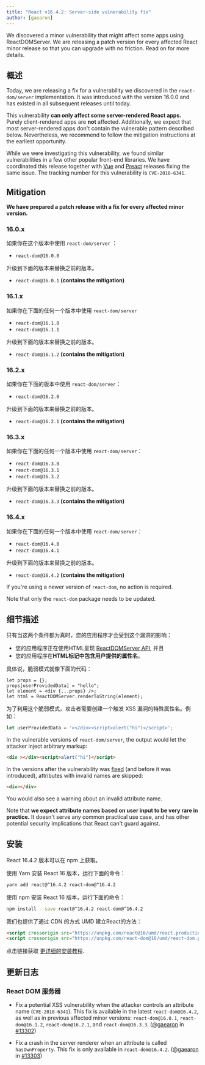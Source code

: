 ```yaml
---
title: "React v16.4.2: Server-side vulnerability fix"
author: [gaearon]
---
```


We discovered a minor vulnerability that might affect some apps using ReactDOMServer. We are releasing a patch version for every affected React minor release so that you can upgrade with no friction. Read on for more details.

## 概述

Today, we are releasing a fix for a vulnerability we discovered in the `react-dom/server` implementation. It was introduced with the version 16.0.0 and has existed in all subsequent releases until today.

This vulnerability **can only affect some server-rendered React apps.** Purely client-rendered apps are **not** affected. Additionally, we expect that most server-rendered apps don't contain the vulnerable pattern described below. Nevertheless, we recommend to follow the mitigation instructions at the earliest opportunity.

While we were investigating this vulnerability, we found similar vulnerabilities in a few other popular front-end libraries. We have coordinated this release together with [Vue](https://github.com/vuejs/vue/releases/tag/v2.5.17) and [Preact](https://github.com/developit/preact-render-to-string/releases/tag/3.7.1) releases fixing the same issue. The tracking number for this vulnerability is `CVE-2018-6341`.

## Mitigation

**We have prepared a patch release with a fix for every affected minor version.**

### 16.0.x

如果你在这个版本中使用 `react-dom/server` ：

- `react-dom@16.0.0`

升级到下面的版本来替换之前的版本。

- `react-dom@16.0.1` **(contains the mitigation)**

### 16.1.x

如果你在下面的任何一个版本中使用 `react-dom/server`

- `react-dom@16.1.0`
- `react-dom@16.1.1`

升级到下面的版本来替换之前的版本。

- `react-dom@16.1.2` **(contains the mitigation)**

### 16.2.x

如果你在下面的版本中使用 `react-dom/server`：

- `react-dom@16.2.0`

升级到下面的版本来替换之前的版本。

- `react-dom@16.2.1` **(contains the mitigation)**

### 16.3.x

如果你在下面的任何一个版本中使用 `react-dom/server`：

- `react-dom@16.3.0`
- `react-dom@16.3.1`
- `react-dom@16.3.2`

升级到下面的版本来替换之前的版本。

- `react-dom@16.3.3` **(contains the mitigation)**

### 16.4.x

如果你在下面的任何一个版本中使用 `react-dom/server`：

- `react-dom@16.4.0`
- `react-dom@16.4.1`

升级到下面的版本来替换之前的版本。

- `react-dom@16.4.2` **(contains the mitigation)**

If you're using a newer version of `react-dom`, no action is required.

Note that only the `react-dom` package needs to be updated.

## 细节描述

只有当这两个条件都为真时，您的应用程序才会受到这个漏洞的影响：

* 您的应用程序正在使用HTML呈现 [ReactDOMServer API](/docs/react-dom-server.html), 并且
* 您的应用程序在**HTML标记中包含用户提供的属性名**。

具体说，脆弱模式就像下面的代码：

```js{2}
let props = {};
props[userProvidedData] = "hello";
let element = <div {...props} />;
let html = ReactDOMServer.renderToString(element);
```

为了利用这个脆弱模式，攻击者需要创建一个触发 XSS 漏洞的特殊属性名。例如：

```js
let userProvidedData = '></div><script>alert("hi")</script>';
```

In the vulnerable versions of `react-dom/server`, the output would let the attacker inject arbitrary markup:

```html
<div ></div><script>alert("hi")</script>
```

In the versions after the vulnerability was [fixed](https://github.com/facebook/react/pull/13302) (and before it was introduced), attributes with invalid names are skipped:

```html
<div></div>
```

You would also see a warning about an invalid attribute name.

Note that **we expect attribute names based on user input to be very rare in practice.** It doesn't serve any common practical use case, and has other potential security implications that React can't guard against.

## 安装

React 16.4.2 版本可以在 npm 上获取。

使用 Yarn 安装 React 16 版本，运行下面的命令：

```bash
yarn add react@^16.4.2 react-dom@^16.4.2
```

使用 npm 安装 React 16 版本，运行下面的命令：

```bash
npm install --save react@^16.4.2 react-dom@^16.4.2
```

我们也提供了通过 CDN 的方式 UMD 建立React的方法：

```html
<script crossorigin src="https://unpkg.com/react@16/umd/react.production.min.js"></script>
<script crossorigin src="https://unpkg.com/react-dom@16/umd/react-dom.production.min.js"></script>
```

点击链接获取 [更详细的安装教程](/docs/installation.html).

## 更新日志

### React DOM 服务器

* Fix a potential XSS vulnerability when the attacker controls an attribute name (`CVE-2018-6341`). This fix is available in the latest `react-dom@16.4.2`, as well as in previous affected minor versions: `react-dom@16.0.1`, `react-dom@16.1.2`, `react-dom@16.2.1`, and `react-dom@16.3.3`. ([@gaearon](https://github.com/gaearon) in [#13302](https://github.com/facebook/react/pull/13302))

* Fix a crash in the server renderer when an attribute is called `hasOwnProperty`. This fix is only available in `react-dom@16.4.2`. ([@gaearon](https://github.com/gaearon) in [#13303](https://github.com/facebook/react/pull/13303))
